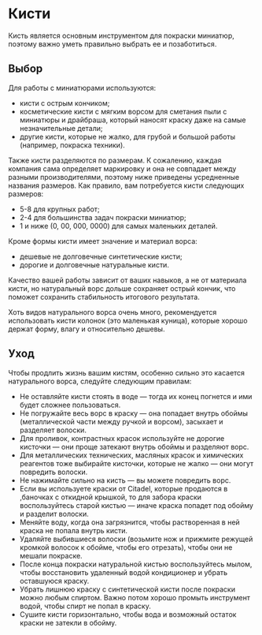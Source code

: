 # Кисти

Кисть является основным инструментом для покраски миниатюр, поэтому важно уметь правильно выбрать ее и позаботиться.

## Выбор

Для работы с миниатюрами используются:

- кисти с острым кончиком;
- косметические кисти с мягким ворсом для сметания пыли с миниатюры и драйбраша, который наносят краску даже на самые незначительные детали;
- другие кисти, которые не жалко, для грубой и большой работы (например, покраска техники).

Также кисти разделяются по размерам. К сожалению, каждая компания сама определяет маркировку и она не совпадает между разными производителями, поэтому ниже приведены усредненные названия размеров. Как правило, вам потребуется кисти следующих размеров:

- 5-8 для крупных работ;
- 2-4 для большинства задач покраски миниатюр;
- 1 и ниже (0, 00, 000, 0000) для самых маленьких деталей.

Кроме формы кисти имеет значение и материал ворса:

- дешевые не долговечные синтетические кисти;
- дорогие и долговечные натуральные кисти.

Качество вашей работы зависит от ваших навыков, а не от материала кисти, но натуральный ворс дольше сохраняет острый кончик, что поможет сохранить стабильность итогового результата.

Хоть видов натурального ворса очень много, рекомендуется использовать кисти колонок (это маленькая куница), которые хорошо держат форму, влагу и относительно дешевы.

## Уход

Чтобы продлить жизнь вашим кистям, особенно сильно это касается натурального ворса, следуйте следующим правилам:

- Не оставляйте кисти стоять в воде — тогда их конец погнется и ими будет сложнее пользоваться.
- Не погружайте весь ворс в краску — она попадает внутрь обоймы (металлической части между ручкой и ворсом), засыхает и разделяет волоски.
- Для проливок, контрастных красок используйте не дорогие кисточки — они проще затекают внутрь обоймы и разделяют ворс.
- Для металлических технических, масляных красок и химических реагентов тоже выбирайте кисточки, которые не жалко — они могут повредить волоски.
- Не нажимайте сильно на кисть — вы можете повредить ворс.
- Если вы используете краски от Citadel, которые продаются в ,баночках с откидной крышкой, то для забора краски воспользуйтесь старой кистью — иначе краска попадет под обойму и разделит волоски.
- Меняйте воду, когда она загрязнится, чтобы растворенная в ней краска не попала внутрь кисти.
- Удаляйте выбившиеся волоски (возьмите нож и прижмите режущей кромкой волосок к обойме, чтобы его отрезать), чтобы они не мешали покраске.
- После конца покраски натуральной кистью воспользуйтесь мылом, чтобы восстановить удаленный водой кондиционер и убрать оставшуюся краску.
- Убрать лишнюю краску с синтетической кисти после покраски можно любым спиртом. Важно потом хорошо промыть инструмент водой, чтобы спирт не попал в краску.
- Сушите кисти горизонтально, чтобы вода и возможный остаток краски не затекли в обойму.